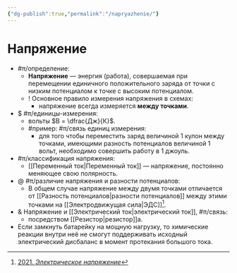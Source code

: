 ```yaml
---
{"dg-publish":true,"permalink":"/napryazhenie/"}
---
```



# Напряжение

- #π/определение:
	- **Напряжение** — энергия (работа), совершаемая при перемещении единичного положительного заряда от точки с низким потенциалом к точке с высоким потенциалом.
	- ! Основное правило измерения напряжения в схемах:
		- напряжение всегда измеряется **между точками**.
- $ #π/единицы-измерения:
	- вольты $В = \dfrac{Дж}{К}$.
	- #пример: #π/связь единиц измерения:
		- для того чтобы переместить заряд величиной 1 кулон между точками, имеющими разность потенциалов величиной 1 вольт, необходимо совершить работу в 1 джоуль.
- #π/классификация напряжения:
	- [[Переменный ток\|Переменный ток]] — напряжение, постоянно меняющее свою полярность.
- @ #π/различие напряжения и разности потенциалов:
	- В общем случае напряжение между двумя точками отличается от [[Разность потенциалов\|разности потенциалов]] между этими точками на [[Электродвижущая сила\|ЭДС]][^1].
- & Напряжение и [[Электрический ток\|электрический ток]], #π/связь:
	- посредством [[Резистор\|резистор]]а.
- Если замкнуть батарейку на мощную нагрузку, то химические реакции внутри неё не смогут поддерживать исходный электрический дисбаланс в момент протекания большого тока.

[^1]: [2021. *Электрическое напряжение*](zotero://select/items/1_BFPR29VK)

